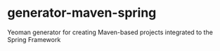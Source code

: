 # generator-maven-spring
Yeoman generator for creating Maven-based projects integrated to the Spring Framework
